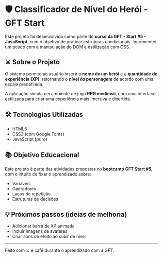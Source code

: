 # 🛡️ Classificador de Nível do Herói - GFT Start

Este projeto foi desenvolvido como parte do **curso da GFT - Start #5 - JavaScript**, com o objetivo de praticar estruturas condicionais. Incrementei um pouco com a manipulação do DOM e estilização com CSS.

## ⚔️ Sobre o Projeto

O sistema permite ao usuário inserir o **nome de um herói** e a **quantidade de experiência (XP)**, retornando o **nível do personagem** de acordo com uma escala predefinida.

A aplicação simula um ambiente de jogo **RPG medieval**, com uma interface estilizada para criar uma experiência mais imersiva e divertida.


## 🛠️ Tecnologias Utilizadas

- HTML5
- CSS3 (com Google Fonts)
- JavaScript (puro)

## 📚 Objetivo Educacional

Este projeto é parte das atividades propostas no **bootcamp GFT Start #5**, com o intuito de fixar o aprendizado sobre:

- Variáveis
- Operadores
- Laços de repetição
- Estruturas de decisões

## 💡 Próximos passos (ideias de melhoria)

- Adicionar barra de XP animada
- Incluir imagens de avatares
- Criar sons de efeito ao subir de nível

---

Feito com ⚔️ e café durante o aprendizado com a GFT.
